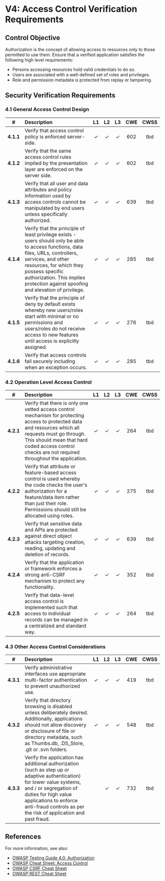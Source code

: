 # V4: Access Control Verification Requirements

## Control Objective

Authorization is the concept of allowing access to resources only to those permitted to use them. Ensure that a verified application satisfies the following high level requirements:

* Persons accessing resources hold valid credentials to do so.
* Users are associated with a well-defined set of roles and privileges.
* Role and permission metadata is protected from replay or tampering.

## Security Verification Requirements

### 4.1 General Access Control Design

| # | Description | L1 | L2 | L3 | CWE | CWSS |
| :---: | :--- | :---: | :---:| :---: | :---: | :---: |
| **4.1.1** | Verify that access control policy is enforced server-side.  | ✓ | ✓ | ✓ | 602 | tbd |
| **4.1.2** | Verify that the same access control rules implied by the presentation layer are enforced on the server side. | ✓ | ✓ | ✓ | 602 | tbd |
| **4.1.3** | Verify that all user and data attributes and policy information used by access controls cannot be manipulated by end users unless specifically authorized. | ✓ | ✓ | ✓ | 639 | tbd |
| **4.1.4** | Verify that the principle of least privilege exists - users should only be able to access functions, data files, URLs, controllers, services, and other resources, for which they possess specific authorization. This implies protection against spoofing and elevation of privilege. | ✓ | ✓ | ✓ |  285 | tbd |
| **4.1.5** | Verify that the principle of deny by default exists whereby new users/roles start with minimal or no permissions and users/roles do not receive access to new features until access is explicitly assigned.  | ✓ | ✓ | ✓ |  276 | tbd |
| **4.1.6** | Verify that access controls fail securely including when an exception occurs. | ✓ | ✓ | ✓ |  285 | tbd |

### 4.2 Operation Level Access Control

| # | Description | L1 | L2 | L3 | CWE | CWSS |
| :---: | :--- | :---: | :---:| :---: | :---: | :---: |
| **4.2.1** | Verify that there is only one vetted access control mechanism for protecting access to protected data and resources which all requests must go through. This should mean that hard coded access control checks are not required throughout the application. | ✓ | ✓ | ✓ | 264 | tbd |
| **4.2.2** | Verify that attribute or feature-based access control is used whereby the code checks the user's authorization for a feature/data item rather than just their role. Permissions should still be allocated using roles. | ✓ | ✓ | ✓ | 275 | tbd |
| **4.2.3** | Verify that sensitive data and APIs are protected against direct object attacks targeting creation, reading, updating and deletion of records. | ✓ | ✓ | ✓ | 639 | tbd |
| **4.2.4** | Verify that the application or framework enforces a strong anti-CSRF mechanism to protect any functionality. | ✓ | ✓ | ✓ | 352 | tbd |
| **4.2.5** | Verify that data-level access control is implemented such that access to individual records can be managed in a centralized and standard way. | ✓ | ✓ | ✓ | 264 | tbd |

### 4.3 Other Access Control Considerations

| # | Description | L1 | L2 | L3 | CWE | CWSS |
| :---: | :--- | :---: | :---:| :---: | :---: | :---: |
| **4.3.1** | Verify administrative interfaces use appropriate multi-factor authentication to prevent unauthorized use. | ✓ | ✓ | ✓ | 419 | tbd |
| **4.3.2** | Verify that directory browsing is disabled unless deliberately desired. Additionally, applications should not allow discovery or disclosure of file or directory metadata, such as Thumbs.db, .DS_Store, .git or .svn folders. | ✓ | ✓ | ✓ | 548 | tbd |
| **4.3.3** | Verify the application has additional authorization (such as step up or adaptive authentication) for lower value systems, and / or segregation of duties for high value applications to enforce anti-fraud controls as per the risk of application and past fraud. |  | ✓ | ✓ |  732 | tbd |

## References

For more information, see also:

* [OWASP Testing Guide 4.0: Authorization](https://www.owasp.org/index.php/Testing_for_Authorization)
* [OWASP Cheat Sheet: Access Control](https://www.owasp.org/index.php/Access_Control_Cheat_Sheet)
* [OWASP CSRF Cheat Sheet](https://www.owasp.org/index.php/Cross-Site_Request_Forgery_(CSRF)_Prevention_Cheat_Sheet)
* [OWASP REST Cheat Sheet](https://www.owasp.org/index.php/REST_Security_Cheat_Sheet)
